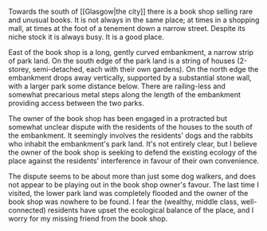 Towards the south of [[Glasgow|the city]] there is a book shop selling rare and unusual books. It is not always in the same place; at times in a shopping mall, at times at the foot of a tenement down a narrow street. Despite its niche stock it is always busy. It is a good place.

East of the book shop is a long, gently curved embankment, a narrow strip of park land. On the south edge of the park land is a string of houses (2-storey, semi-detached, each with their own gardens). On the north edge the embankment drops away vertically, supported by a substantial stone wall, with a larger park some distance below. There are railing-less and somewhat precarious metal steps along the length of the embankment providing access between the two parks.

The owner of the book shop has been engaged in a protracted but somewhat unclear dispute with the residents of the houses to the south of the embankment. It seemingly involves the residents' dogs and the rabbits who inhabit the embankment's park land. It's not entirely clear, but I believe the owner of the book shop is seeking to defend the existing ecology of the place against the residents' interference in favour of their own convenience.

The dispute seems to be about more than just some dog walkers, and does not appear to be playing out in the book shop owner's favour. The last time I visited, the lower park land was completely flooded and the owner of the book shop was nowhere to be found. I fear the (wealthy, middle class, well-connected) residents have upset the ecological balance of the place, and I worry for my missing friend from the book shop.